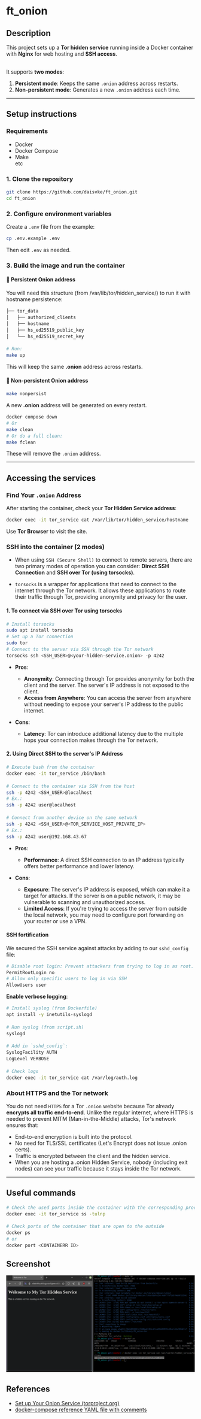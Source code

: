 # ft_onion 

## **Description**
This project sets up a **Tor hidden service** running inside a Docker container with **Nginx** for web hosting and **SSH access**.<br /><br />

It supports **two modes**:  
1. **Persistent mode**: Keeps the same `.onion` address across restarts.  
2. **Non-persistent mode**: Generates a new `.onion` address each time.  

---

## **Setup instructions**

### Requirements
- Docker
- Docker Compose
- Make<br />
etc

### **1️. Clone the repository**
```sh
git clone https://github.com/daisvke/ft_onion.git
cd ft_onion
```

### **2️. Configure environment variables**
Create a `.env` file from the example:  
```sh
cp .env.example .env
```
Then edit `.env` as needed.

### **3️. Build the image and run the container**
#### **🔸 Persistent Onion address**
You will need this structure (from /var/lib/tor/hidden_service/) to run it with hostname persistence:
```sh
├── tor_data
│   ├── authorized_clients
│   ├── hostname
│   ├── hs_ed25519_public_key
│   └── hs_ed25519_secret_key

# Run:
make up
```
This will keep the same **.onion** address across restarts.  

#### **🔹 Non-persistent Onion address**
```sh
make nonpersist
```
A new **.onion** address will be generated on every restart.

```sh
docker compose down
# Or
make clean
# Or do a full clean:
make fclean
```
These will remove the `.onion` address.

---

## **Accessing the services**

### **Find Your `.onion` Address**
After starting the container, check your **Tor Hidden Service address**:  
```sh
docker exec -it tor_service cat /var/lib/tor/hidden_service/hostname
```
Use **Tor Browser** to visit the site.

### **SSH into the container (2 modes)**
- When using `SSH (Secure Shell)` to connect to remote servers, there are two primary modes of operation you can consider: **Direct SSH Connection** and **SSH over Tor (using torsocks)**.

- `torsocks` is a wrapper for applications that need to connect to the internet through the Tor network. It allows these applications to route their traffic through Tor, providing anonymity and privacy for the user.<br />

#### **1. To connect via SSH over Tor using torsocks**
```bash
# Install torsocks
sudo apt install torsocks
# Set up a Tor connection
sudo tor
# Connect to the server via SSH through the Tor network
torsocks ssh <SSH_USER>@<your-hidden-service.onion> -p 4242
```

* **Pros**:
	- **Anonymity**: Connecting through Tor provides anonymity for both the client and the server. The server's IP address is not exposed to the client.
	- **Access from Anywhere**: You can access the server from anywhere without needing to expose your server's IP address to the public internet.

* **Cons**:
    - **Latency**: Tor can introduce additional latency due to the multiple hops your connection makes through the Tor network.

#### **2. Using Direct SSH to the server's IP Address**
```bash
# Execute bash from the container
docker exec -it tor_service /bin/bash

# Connect to the container via SSH from the host
ssh -p 4242 <SSH_USER>@localhost
# Ex.:
ssh -p 4242 user@localhost

# Connect from another device on the same network
ssh -p 4242 <SSH_USER>@<TOR_SERVICE_HOST_PRIVATE_IP>
# Ex.:
ssh -p 4242 user@192.168.43.67
```

* **Pros**:
    - **Performance**: A direct SSH connection to an IP address typically offers better performance and lower latency.

* **Cons**:
    - **Exposure**: The server's IP address is exposed, which can make it a target for attacks. If the server is on a public network, it may be vulnerable to scanning and unauthorized access.
    - **Limited Access**: If you're trying to access the server from outside the local network, you may need to configure port forwarding on your router or use a VPN.

#### SSH fortification
We secured the SSH service against attacks by adding to our `sshd_config` file:
```sh
# Disable root login: Prevent attackers from trying to log in as root.
PermitRootLogin no
# Allow only specific users to log in via SSH
AllowUsers user
```

**Enable verbose logging**:
```sh
# Install syslog (from Dockerfile)
apt install -y inetutils-syslogd

# Run syslog (from script.sh)
syslogd

# Add in `sshd_config`:
SyslogFacility AUTH
LogLevel VERBOSE

# Check logs
docker exec -it tor_service cat /var/log/auth.log
```

### About HTTPS and the Tor network
You do not need `HTTPS` for a Tor `.onion` website because Tor already **encrypts all traffic end-to-end**. Unlike the regular internet, where HTTPS is needed to prevent MITM (Man-in-the-Middle) attacks, Tor's network ensures that:
  - End-to-end encryption is built into the protocol.
  - No need for TLS/SSL certificates (Let's Encrypt does not issue .onion certs).
  - Traffic is encrypted between the client and the hidden service.
  - When you are hosting a .onion Hidden Service, nobody (including exit nodes) can see your traffic because it stays inside the Tor network.
---

## Useful commands
```sh
# Check the used ports inside the container with the corresponding processes
docker exec -it tor_service ss -tulnp

# Check ports of the container that are open to the outside
docker ps
# or
docker port <CONTAINERR ID>
```

## Screenshot
![tor service preview](screenshot/tor_service.png)

## References
* [Set up Your Onion Service (torproject.org)](https://community.torproject.org/onion-services/setup/)
* [docker-compose reference YAML file with comments](https://gist.github.com/ju2wheels/1885539d63dbcfb20729)